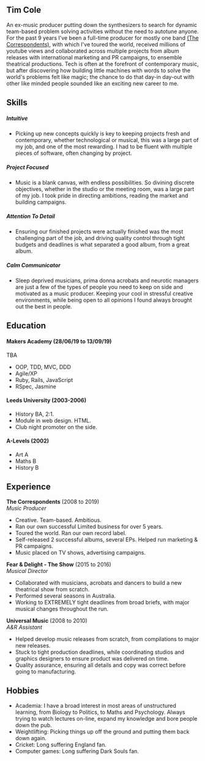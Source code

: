 ## Tim Cole

An ex-music producer putting down the synthesizers to search for dynamic team-based problem solving activities without the need to autotune anyone. For the past 9 years I've been a full-time producer for mostly one band [(The Correspondents)](https://www.thecorrespondents.co.uk/), with which I've toured the world, received millions of youtube views and collaborated across multiple projects from album releases with international marketing and PR campaigns, to ensemble theatrical productions. Tech is often at the forefront of contemporary music, but after discovering how building little machines with words to solve the world's problems felt like magic; the chance to do that day-in day-out with other like minded people sounded like an exciting new career to me.

## Skills

##### Intuitive
- Picking up new concepts quickly is key to keeping projects fresh and contemporary, whether technological or musical, this was a large part of my job, and one of the most rewarding.  I had to be fluent with multiple pieces of software, often changing by project.

##### Project Focused
- Music is a blank canvas, with endless possibilities. So divining discrete objectives, whether in the studio or the meeting room, was a large part of my job.  I took pride in directing ambitions, reading the market and building campaigns.

##### Attention To Detail
- Ensuring our finished projects were actually finished was the most challenging part of the job, and driving quality control through tight budgets and deadlines is what separated a good album, from a great album.

##### Calm Communicator
- Sleep deprived musicians, prima donna acrobats and neurotic managers are just a few of the types of people you need to keep on side and motivated as a music producer.  Keeping your cool in stressful creative environments, while being open to all opinions I found always brought out the best in people. 

## Education

#### Makers Academy (28/06/19 to 13/09/19)
TBA
- OOP, TDD, MVC, DDD
- Agile/XP
- Ruby, Rails, JavaScript
- RSpec, Jasmine

#### Leeds University (2003-2006)

- History BA, 2:1.
- Module in web design. HTML.
- Club night promoter on the side.

#### A-Levels (2002)

- Art A
- Maths B
- History B

## Experience

**The Correspondents** (2008 to 2019)    
*Music Producer*  
- Creative. Team-based. Ambitious.
- Ran our own successful Limited business for over 5 years.
- Toured the world.  Ran our own record label.
- Self-released 2 successful albums, several EPs. Helped run marketing & PR campaigns.
- Music placed on TV shows, advertising campaigns.

**Fear & Delight - The Show** (2015 to 2016)   
*Musical Director*  
- Collaborated with musicians, acrobats and dancers to build a new theatrical show from scratch.
- Performed several seasons in Australia.
- Working to EXTREMELY tight deadlines from broad briefs, with major musical changes throughout the run.

**Universal Music** (2008 to 2010)   
*A&R Assistant*  
- Helped develop music releases from scratch, from compilations to major new releases.
- Stuck to tight production deadlines, while coordinating studios and graphics designers to ensure product was delivered on time.
- Quality assurance, ensuring all details and copy was correct before going to manufacturing.

## Hobbies

- Academia: I have a broad interest in most areas of unstructured learning, from Biology to Politics, to Maths and Psychology.  Always trying to watch lectures on-line, expand my knowledge and bore people down the pub.
- Weightlifting: Picking things up off the ground and putting them back down again.
- Cricket: Long suffering England fan.
- Computer games: Long suffering Dark Souls fan.

